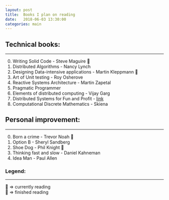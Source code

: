 ```yaml
---
layout: post
title:  Books I plan on reading
date:   2018-06-03 13:30:00
categories: main
---
```


## Technical books:
-------------------
0. Writing Solid Code - Steve Maguire :seedling:
1. Distributed Algorithms - Nancy Lynch
2. Designing Data-intensive applications - Martin Kleppmann :seedling:
3. Art of Unit testing - Roy Osherove
4. Reactive Systems Architecture - Martin Zapetal
5. Pragmatic Programmer
6. Elements of distributed computing - Vijay Garg
7. Distributed Systems for Fun and Profit - [link][mixu]
8. Computational Discrete Mathematics - Skiena

## Personal improvement:
------------------------
0. Born a crime - Trevor Noah :seedling:
1. Option B - Sheryl Sandberg
2. Shoe Dog - Phil Knight :seedling:
3. Thinking fast and slow - Daniel Kahneman
4. Idea Man - Paul Allen

[mixu]: http://book.mixu.net/distsys/single-page.html

### Legend:
-----------
:seedling: => currently reading  
:evergreen_tree: => finished reading  